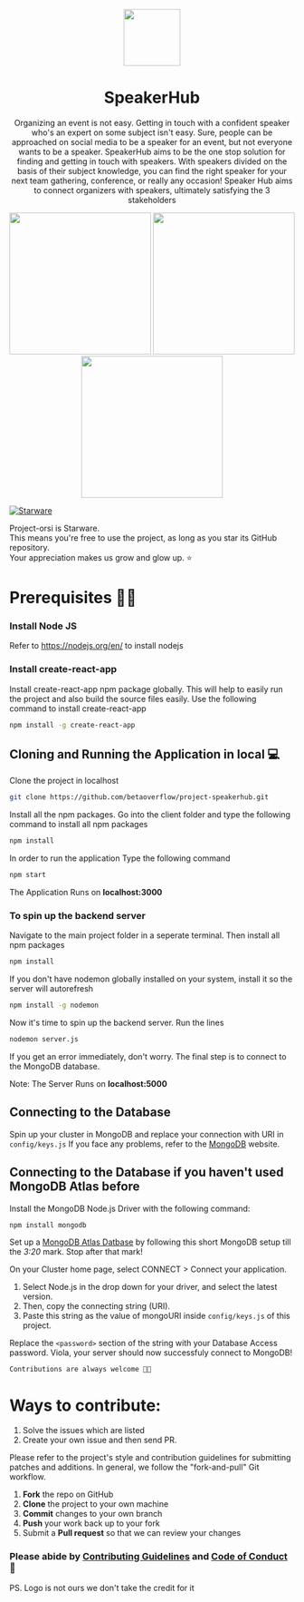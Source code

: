<p align='center'> <img src='https://www.jing.fm/clipimg/full/70-706780_echo-fox-logo-png-cool-fox-logos.png' width='100'> </p>

<h1 align='center'>SpeakerHub </h1>

<p align='center'>Organizing an event is not easy. Getting in touch with a confident speaker who's an expert on some subject isn't easy. Sure, people can be approached on social media to be a speaker for an event, but not everyone wants to be a speaker. SpeakerHub aims to be the one stop solution for finding and getting in touch with speakers. With speakers divided on the basis of their subject knowledge, you can find the right speaker for your next team gathering, conference, or really any occasion! Speaker Hub  aims to connect organizers with speakers, ultimately satisfying the 3 stakeholders</p>

<p float='center' align='center'>
<img src='https://github.com/betaoverflow/project-speakerhub/blob/main/docs/sh122.png' width='250'>
<img src='https://github.com/betaoverflow/project-speakerhub/blob/main/docs/sh123.png' width='250'>
<img src='https://github.com/betaoverflow/project-speakerhub/blob/main/docs/sh121.png' width='250'>
</p>


[![Starware](https://img.shields.io/badge/⭐-Starware-f5a91a?labelColor=black)](https://github.com/zepfietje/starware)

Project-orsi is Starware.  
This means you're free to use the project, as long as you star its GitHub repository.  
Your appreciation makes us grow and glow up. ⭐

# Prerequisites 👨‍💻

### Install Node JS
Refer to https://nodejs.org/en/ to install nodejs

### Install create-react-app
Install create-react-app npm package globally. This will help to easily run the project and also build the source files easily. Use the following command to install create-react-app

```bash
npm install -g create-react-app
```

## Cloning and Running the Application in local 💻

Clone the project in localhost
```bash
git clone https://github.com/betaoverflow/project-speakerhub.git
```
Install all the npm packages. Go into the client folder and type the following command to install all npm packages

```bash
npm install
```

In order to run the application Type the following command

```bash
npm start
```

The Application Runs on **localhost:3000**

### To spin up the backend server

Navigate to the main project folder in a seperate terminal. Then install all npm packages
```bash
npm install 
```

If you don't have nodemon globally installed on your system, install it so the server will autorefresh 
```bash
npm install -g nodemon
```

Now it's time to spin up the backend server. Run the lines
```bash
nodemon server.js
```
If you get an error immediately, don't worry. The final step is to connect to the MongoDB database.

Note: The Server Runs on **localhost:5000**

## Connecting to the Database
Spin up your cluster in MongoDB and replace your connection with URI in `config/keys.js`
If you face any problems, refer to the [MongoDB](https://www.mongodb.com/blog/postquick-start-nodejs-mongodb--how-to-get-connected-to-your-database) website.


## Connecting to the Database if you haven't used MongoDB Atlas before
Install the MongoDB Node.js Driver with the following command:
```bash
npm install mongodb
```

Set up a [MongoDB Atlas Datbase](https://www.youtube.com/watch?v=rPqRyYJmx2g) by following this short MongoDB setup till the *3:20* mark. Stop after that mark!

On your Cluster home page, select CONNECT > Connect your application. 
1. Select Node.js in the drop down for your driver, and select the latest version. 
1. Then, copy the connecting string (URI).
1. Paste this string as the value of mongoURI inside `config/keys.js` of this project.

Replace the `<password>` section of the string with your Database Access password. Viola, your server should now successfuly connect to MongoDB!

`Contributions are always welcome 🎉🎉`

# Ways to contribute:
1. Solve the issues which are listed
2. Create your own issue and then send PR.

Please refer to the project's style and contribution guidelines for submitting patches and additions. In general, we follow the "fork-and-pull" Git workflow.

 1. **Fork** the repo on GitHub
 2. **Clone** the project to your own machine
 3. **Commit** changes to your own branch
 4. **Push** your work back up to your fork
 5. Submit a **Pull request** so that we can review your changes

### Please abide by  [Contributing Guidelines](https://github.com/betaoverflow/project-speakerhub/blob/main/CONTRIBUTING.md) and [Code of Conduct](https://github.com/betaoverflow/project-speakerhub/blob/main/CODE_OF_CONDUCT.md) 🚀

PS. Logo is not ours we don't take the credit for it
